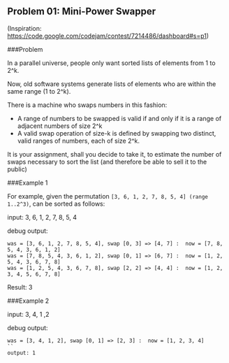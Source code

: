 Problem 01: Mini-Power Swapper
----

(Inspiration: https://code.google.com/codejam/contest/7214486/dashboard#s=p1)

###Problem

In a parallel universe, people only want sorted lists of elements from 1 to 2^k.

Now, old software systems generate lists of elements who are within the same range (1 to 2^k).

There is a machine who swaps numbers in this fashion: 
  * A range of numbers to be swapped is valid if and only if it is a range of adjacent numbers of size 2^k
  * A valid swap operation of size-k is defined by swapping two distinct, valid ranges of numbers, each of size 2^k.

It is your assignment, shall you decide to take it, to estimate the number of swaps necessary to sort the list (and therefore be able to sell it to the public)

###Example 1

For example, given the permutation ``[3, 6, 1, 2, 7, 8, 5, 4] (range 1..2^3)``, can be sorted as follows:

input: 3, 6, 1, 2, 7, 8, 5, 4

debug output:
```
was = [3, 6, 1, 2, 7, 8, 5, 4], swap [0, 3] => [4, 7] :  now = [7, 8, 5, 4, 3, 6, 1, 2]
was = [7, 8, 5, 4, 3, 6, 1, 2], swap [0, 1] => [6, 7] :  now = [1, 2, 5, 4, 3, 6, 7, 8]
was = [1, 2, 5, 4, 3, 6, 7, 8], swap [2, 2] => [4, 4] :  now = [1, 2, 3, 4, 5, 6, 7, 8]
```
Result: 3

###Example 2

input: 3, 4, 1 ,2

debug output: 
```
was = [3, 4, 1, 2], swap [0, 1] => [2, 3] :  now = [1, 2, 3, 4]
``
output: 1

